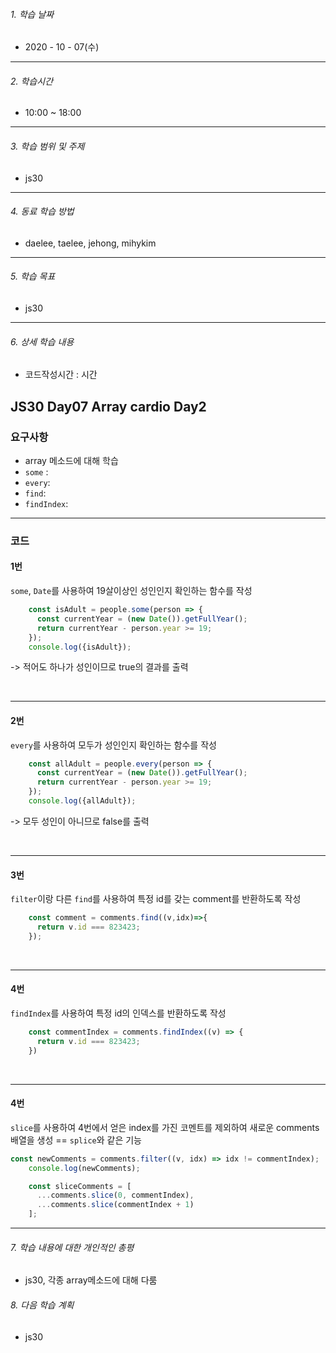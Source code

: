 

###### 1. 학습 날짜

- 2020 - 10 - 07(수)

---

###### 2. 학습시간

- 10:00 ~ 18:00

---

###### 3. 학습 범위 및 주제

- js30

---

###### 4. 동료 학습 방법 

- daelee, taelee, jehong, mihykim

---

###### 5. 학습 목표 

- js30

---

###### 6. 상세 학습 내용

- 코드작성시간 :  시간

## JS30 Day07 Array cardio Day2



### 요구사항

- array 메소드에 대해 학습
- `some` :
- `every`:
- `find`:
- `findIndex`:





---

### 코드

#### 1번

`some`, `Date`를 사용하여 19살이상인 성인인지 확인하는 함수를 작성

```javascript
    const isAdult = people.some(person => {
      const currentYear = (new Date()).getFullYear();
      return currentYear - person.year >= 19;
    });
    console.log({isAdult});

```

-> 적어도 하나가 성인이므로 true의 결과를 출력

<br>

---

#### 2번

`every`를 사용하여 모두가 성인인지 확인하는 함수를 작성

```javascript
    const allAdult = people.every(person => {
      const currentYear = (new Date()).getFullYear();
      return currentYear - person.year >= 19;
    });
    console.log({allAdult});
```

-> 모두 성인이 아니므로 false를 출력

<br>

---

#### 3번

`filter`이랑 다른 `find`를 사용하여 특정 id를 갖는  comment를 반환하도록 작성

```javascript
    const comment = comments.find((v,idx)=>{
      return v.id === 823423;
    });
```

<br>

---

#### 4번

`findIndex`를 사용하여 특정 id의 인덱스를 반환하도록 작성

```javascript
    const commentIndex = comments.findIndex((v) => {
      return v.id === 823423;
    })
```

<br>

---

#### 4번

`slice`를 사용하여 4번에서 얻은 index를 가진 코멘트를 제외하여 새로운 comments배열을 생성 == `splice`와 같은 기능

```javascript
const newComments = comments.filter((v, idx) => idx != commentIndex);
    console.log(newComments);

    const sliceComments = [
      ...comments.slice(0, commentIndex),
      ...comments.slice(commentIndex + 1)
    ];
```



---

###### 7. 학습 내용에 대한 개인적인 총평

- js30, 각종 array메소드에 대해 다룸

###### 8. 다음 학습 계획

- js30